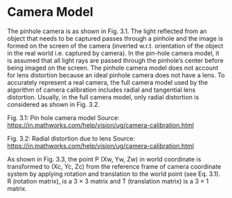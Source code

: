 # Camera Model
The pinhole camera is as shown in Fig. 3.1. The light reflected from an object that needs to be captured passes through a pinhole and the image is formed on the
screen of the camera (inverted w.r.t. orientation of the object in the real world i.e. captured by camera). In the pin-hole camera model, it is assumed that all light
rays are passed through the pinhole’s center before being imaged on the screen. The pinhole camera model does not account for lens distortion because an ideal
pinhole camera does not have a lens. To accurately represent a real camera, the full camera model used by the algorithm of camera calibration includes radial and
tangential lens distortion. Usually, in the full camera model, only radial distortion is considered as shown in Fig. 3.2.


Fig. 3.1: Pin hole camera model
Source: https://in.mathworks.com/help/vision/ug/camera-calibration.html


Fig. 3.2: Radial distortion due to lens
Source: https://in.mathworks.com/help/vision/ug/camera-calibration.html



As shown in Fig. 3.3, the point P (Xw, Yw, Zw) in world coordinate is transformed to (Xc, Yc, Zc) from the reference frame of camera coordinate system by applying
rotation and translation to the world point (see Eq. 3.1). R (rotation matrix), is a 3 × 3 matrix and T (translation matrix) is a 3 × 1 matrix.

